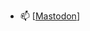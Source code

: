 
- 📫 [<a rel="me" href="https://fosstodon.org/@4Jz">Mastodon</a>]

<!---
4Jz/4Jz is a ✨ special ✨ repository because its `README.md` (this file) appears on your GitHub profile.
You can click the Preview link to take a look at your changes.
--->

